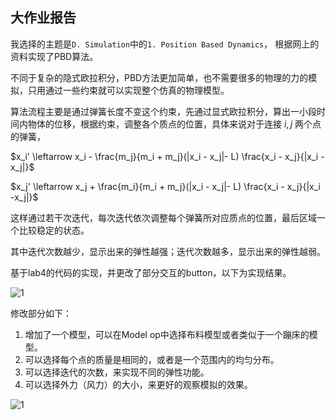 ## 大作业报告

我选择的主题是`D. Simulation`中的`1. Position Based Dynamics`， 根据网上的资料实现了PBD算法。

不同于复杂的隐式欧拉积分，PBD方法更加简单，也不需要很多的物理的力的模拟，只用通过一些约束就可以实现整个仿真的物理模型。

算法流程主要是通过弹簧长度不变这个约束，先通过显式欧拉积分，算出一小段时间内物体的位移，根据约束，调整各个质点的位置，具体来说对于连接 $i,j$ 两个点的弹簧，

$x_i'  \leftarrow x_i - \frac{m_j}{m_i + m_j}(|x_i - x_j|- L) \frac{x_i - x_j}{|x_i -x_j|}$

$x_j'  \leftarrow x_j + \frac{m_i}{m_i + m_j}(|x_i - x_j|- L) \frac{x_i - x_j}{|x_i -x_j|}$

这样通过若干次迭代，每次迭代依次调整每个弹簧所对应质点的位置，最后区域一个比较稳定的状态。

其中迭代次数越少，显示出来的弹性越强；迭代次数越多，显示出来的弹性越弱。

基于lab4的代码的实现，并更改了部分交互的button，以下为实现结果。

![1](D:\张乐天\大二上\可视计算与交互概论\vcx2024\src\VCX\Labs\4-Animation\1.png)

修改部分如下：

1. 增加了一个模型，可以在Model op中选择布料模型或者类似于一个蹦床的模型。
2. 可以选择每个点的质量是相同的，或者是一个范围内的均匀分布。
3. 可以选择迭代的次数，来实现不同的弹性功能。
4. 可以选择外力（风力）的大小，来更好的观察模拟的效果。

![1](D:\张乐天\大二上\可视计算与交互概论\vcx2024\src\VCX\Labs\4-Animation\2.png)